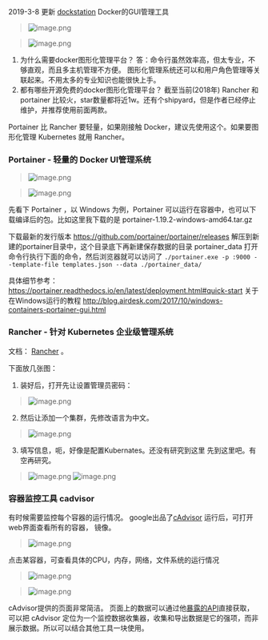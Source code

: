 2019-3-8 更新 [dockstation](https://dockstation.io/) Docker的GUI管理工具
> ![image.png](https://hexo-blog.pek3b.qingstor.com/upload_images/71414-aaad497aabec7f5e.png?imageMogr2/auto-orient/strip%7CimageView2/2/w/1240)

> ![image.png](https://hexo-blog.pek3b.qingstor.com/upload_images/71414-cab0bbf35db95f74.png?imageMogr2/auto-orient/strip%7CimageView2/2/w/1240)



1. 为什么需要docker图形化管理平台？
答：命令行虽然效率高，但太专业，不够直观，而且多主机管理不方便。
图形化管理系统还可以和用户角色管理等关联起来。不用太多的专业知识也能很快上手。
2. 都有哪些开源免费的docker图形化管理平台？
截至当前(2018年) Rancher 和 portainer 比较火，star数量都将近1w。还有个shipyard，但是作者已经停止维护，并推荐使用前面两款。

Portainer 比 Rancher 要轻量，如果刚接触 Docker，建议先使用这个。如果要图形化管理 Kubernetes  就用 Rancher。

### Portainer - 轻量的 Docker UI管理系统

> ![image.png](https://hexo-blog.pek3b.qingstor.com/upload_images/71414-eaa69a845ab89428.png?imageMogr2/auto-orient/strip%7CimageView2/2/w/1240)

> ![image.png](https://hexo-blog.pek3b.qingstor.com/upload_images/71414-93857d2ec1052009.png?imageMogr2/auto-orient/strip%7CimageView2/2/w/1240)

先看下 Portainer ，以 Windows 为例，Portainer 可以运行在容器中，也可以下载编译后的包。比如这里我下载的是 portainer-1.19.2-windows-amd64.tar.gz

下载最新的发行版本 https://github.com/portainer/portainer/releases
解压到新建的portainer目录中，这个目录底下再新建保存数据的目录 portainer_data
打开命令行执行下面的命令，然后浏览器就可以访问了
`./portainer.exe -p :9000 --template-file templates.json --data ./portainer_data/`

具体细节参考：
https://portainer.readthedocs.io/en/latest/deployment.html#quick-start
关于在Windows运行的教程
http://blog.airdesk.com/2017/10/windows-containers-portainer-gui.html

### Rancher - 针对 Kubernetes 企业级管理系统

文档： [Rancher](https://rancher.com/docs/rancher/v2.x/en/quick-start-guide/deployment/quickstart-manual-setup/) 。

下面放几张图：
1. 装好后，打开先让设置管理员密码：
> ![image.png](https://hexo-blog.pek3b.qingstor.com/upload_images/71414-9d7720d226bc6f2d.png?imageMogr2/auto-orient/strip%7CimageView2/2/w/1240)
2. 然后让添加一个集群，先修改语言为中文。
> ![image.png](https://hexo-blog.pek3b.qingstor.com/upload_images/71414-f3ffd82a4feaf9d4.png?imageMogr2/auto-orient/strip%7CimageView2/2/w/1240)
3. 填写信息，呃，好像是配置Kubernates。还没有研究到这里
先到这里吧。有空再研究。
> ![image.png](https://hexo-blog.pek3b.qingstor.com/upload_images/71414-02cafc5cb18c7063.png?imageMogr2/auto-orient/strip%7CimageView2/2/w/1240)
> ![image.png](https://hexo-blog.pek3b.qingstor.com/upload_images/71414-16d6303508e1d675.png?imageMogr2/auto-orient/strip%7CimageView2/2/w/1240)

###  容器监控工具 cadvisor
有时候需要监控每个容器的运行情况。
google出品了[cAdvisor](https://github.com/google/cadvisor)
运行后，可打开web界面查看所有的容器， 镜像。
> ![image.png](https://hexo-blog.pek3b.qingstor.com/upload_images/71414-f86d81e3bc40d1ea.png?imageMogr2/auto-orient/strip%7CimageView2/2/w/1240)

点击某容器，可查看具体的CPU，内存，网络，文件系统的运行情况
> ![image.png](https://hexo-blog.pek3b.qingstor.com/upload_images/71414-7404a3e9f389222e.png?imageMogr2/auto-orient/strip%7CimageView2/2/w/1240)

> ![image.png](https://hexo-blog.pek3b.qingstor.com/upload_images/71414-5c06e6e73103654e.png?imageMogr2/auto-orient/strip%7CimageView2/2/w/1240)

cAdvisor提供的页面非常简洁。
页面上的数据可以通过他[暴露的API](https://github.com/google/cadvisor/blob/master/docs/api.md)直接获取，可以把 cAdvisor 定位为一个监控数据收集器，收集和导出数据是它的强项，而非展示数据。所以可以结合其他工具一块使用。
